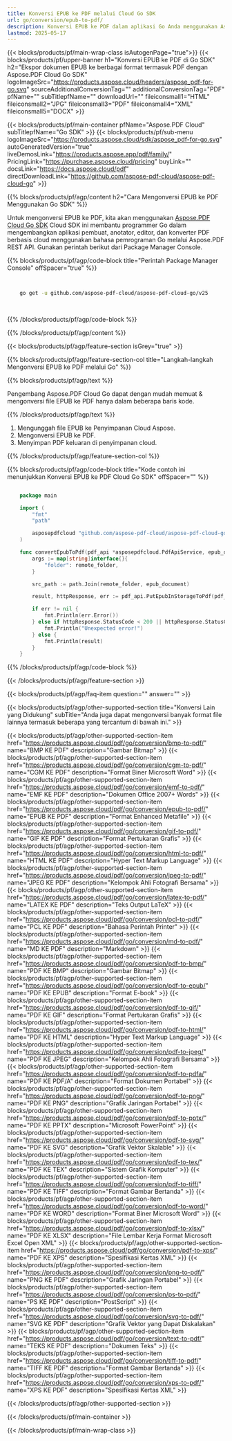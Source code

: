 ```yaml
---
title: Konversi EPUB ke PDF melalui Cloud Go SDK
url: go/conversion/epub-to-pdf/
description: Konversi EPUB ke PDF dalam aplikasi Go Anda menggunakan Aspose.PDF Cloud SDK. Sempurna untuk pengarsipan eBook.
lastmod: 2025-05-17
---
```


{{< blocks/products/pf/main-wrap-class isAutogenPage="true">}}
{{< blocks/products/pf/upper-banner h1="Konversi EPUB ke PDF di Go SDK" h2="Ekspor dokumen EPUB ke berbagai format termasuk PDF dengan Aspose.PDF Cloud Go SDK" logoImageSrc="https://products.aspose.cloud/headers/aspose_pdf-for-go.svg" sourceAdditionalConversionTag="" additionalConversionTag="PDF" pfName="" subTitlepfName="" downloadUrl="" fileiconsmall1="HTML" fileiconsmall2="JPG" fileiconsmall3="PDF" fileiconsmall4="XML" fileiconsmall5="DOCX" >}}

{{< blocks/products/pf/main-container pfName="Aspose.PDF Cloud" subTitlepfName="Go SDK" >}}
{{< blocks/products/pf/sub-menu logoImageSrc="https://products.aspose.cloud/sdk/aspose_pdf-for-go.svg"
autoGeneratedVersion="true"
liveDemosLink="https://products.aspose.app/pdf/family/" PricingLink="https://purchase.aspose.cloud/pricing" buyLink="" docsLink="https://docs.aspose.cloud/pdf"  directDownloadLink="https://github.com/aspose-pdf-cloud/aspose-pdf-cloud-go" >}}

{{% blocks/products/pf/agp/content h2="Cara Mengonversi EPUB ke PDF Menggunakan Go SDK" %}}

Untuk mengonversi EPUB ke PDF, kita akan menggunakan
[Aspose.PDF Cloud Go SDK](https://products.aspose.cloud/pdf/go/)
Cloud SDK ini membantu programmer Go dalam mengembangkan aplikasi pembuat, anotator, editor, dan konverter PDF berbasis cloud menggunakan bahasa pemrograman Go melalui Aspose.PDF REST API. Gunakan perintah berikut dari Package Manager Console.

{{% blocks/products/pf/agp/code-block title="Perintah Package Manager Console" offSpacer="true" %}}

```bash

     
    go get -u github.com/aspose-pdf-cloud/aspose-pdf-cloud-go/v25
     
     

```

{{% /blocks/products/pf/agp/code-block %}}

{{% /blocks/products/pf/agp/content %}}

{{< blocks/products/pf/agp/feature-section isGrey="true" >}}

{{% blocks/products/pf/agp/feature-section-col title="Langkah-langkah Mengonversi EPUB ke PDF melalui Go" %}}

{{% blocks/products/pf/agp/text %}}

Pengembang Aspose.PDF Cloud Go dapat dengan mudah memuat & mengonversi file EPUB ke PDF hanya dalam beberapa baris kode.

{{% /blocks/products/pf/agp/text %}}

1. Mengunggah file EPUB ke Penyimpanan Cloud Aspose.
1. Mengonversi EPUB ke PDF.
1. Menyimpan PDF keluaran di penyimpanan cloud.

{{% /blocks/products/pf/agp/feature-section-col %}}

{{% blocks/products/pf/agp/code-block title="Kode contoh ini menunjukkan Konversi EPUB ke PDF Cloud Go SDK" offSpacer="" %}}

```go

    package main

    import (
        "fmt"
        "path"

        asposepdfcloud "github.com/aspose-pdf-cloud/aspose-pdf-cloud-go/v25"
    )

    func convertEpubToPdf(pdf_api *asposepdfcloud.PdfApiService, epub_document string, pdf_name string, remote_folder string) {
        args := map[string]interface{}{
            "folder": remote_folder,
        }

        src_path := path.Join(remote_folder, epub_document)

        result, httpResponse, err := pdf_api.PutEpubInStorageToPdf(pdf_name, src_path, args)

        if err != nil {
            fmt.Println(err.Error())
        } else if httpResponse.StatusCode < 200 || httpResponse.StatusCode > 299 {
            fmt.Println("Unexpected error!")
        } else {
            fmt.Println(result)
        }
    }
```

{{% /blocks/products/pf/agp/code-block %}}

{{< /blocks/products/pf/agp/feature-section >}}

{{< blocks/products/pf/agp/faq-item question="" answer="" >}}

{{< blocks/products/pf/agp/other-supported-section title="Konversi Lain yang Didukung" subTitle="Anda juga dapat mengonversi banyak format file lainnya termasuk beberapa yang tercantum di bawah ini." >}}

{{< blocks/products/pf/agp/other-supported-section-item href="https://products.aspose.cloud/pdf/go/conversion/bmp-to-pdf/" name="BMP KE PDF" description="Gambar Bitmap" >}}
{{< blocks/products/pf/agp/other-supported-section-item href="https://products.aspose.cloud/pdf/go/conversion/cgm-to-pdf/" name="CGM KE PDF" description="Format Biner Microsoft Word" >}}
{{< blocks/products/pf/agp/other-supported-section-item href="https://products.aspose.cloud/pdf/go/conversion/emf-to-pdf/" name="EMF KE PDF" description="Dokumen Office 2007+ Words" >}}
{{< blocks/products/pf/agp/other-supported-section-item href="https://products.aspose.cloud/pdf/go/conversion/epub-to-pdf/" name="EPUB KE PDF" description="Format Enhanced Metafile" >}}
{{< blocks/products/pf/agp/other-supported-section-item href="https://products.aspose.cloud/pdf/go/conversion/gif-to-pdf/" name="GIF KE PDF" description="Format Pertukaran Grafis" >}}
{{< blocks/products/pf/agp/other-supported-section-item href="https://products.aspose.cloud/pdf/go/conversion/html-to-pdf/" name="HTML KE PDF" description="Hyper Text Markup Language" >}}
{{< blocks/products/pf/agp/other-supported-section-item href="https://products.aspose.cloud/pdf/go/conversion/jpeg-to-pdf/" name="JPEG KE PDF" description="Kelompok Ahli Fotografi Bersama" >}}
{{< blocks/products/pf/agp/other-supported-section-item href="https://products.aspose.cloud/pdf/go/conversion/latex-to-pdf/" name="LATEX KE PDF" description="Teks Output LaTeX" >}}
{{< blocks/products/pf/agp/other-supported-section-item href="https://products.aspose.cloud/pdf/go/conversion/pcl-to-pdf/" name="PCL KE PDF" description="Bahasa Perintah Printer" >}}
{{< blocks/products/pf/agp/other-supported-section-item href="https://products.aspose.cloud/pdf/go/conversion/md-to-pdf/" name="MD KE PDF" description="Markdown" >}}
{{< blocks/products/pf/agp/other-supported-section-item href="https://products.aspose.cloud/pdf/go/conversion/pdf-to-bmp/" name="PDF KE BMP" description="Gambar Bitmap" >}}
{{< blocks/products/pf/agp/other-supported-section-item href="https://products.aspose.cloud/pdf/go/conversion/pdf-to-epub/" name="PDF KE EPUB" description="Format E-book" >}}
{{< blocks/products/pf/agp/other-supported-section-item href="https://products.aspose.cloud/pdf/go/conversion/pdf-to-gif/" name="PDF KE GIF" description="Format Pertukaran Grafis" >}}
{{< blocks/products/pf/agp/other-supported-section-item href="https://products.aspose.cloud/pdf/go/conversion/pdf-to-html/" name="PDF KE HTML" description="Hyper Text Markup Language" >}}
{{< blocks/products/pf/agp/other-supported-section-item href="https://products.aspose.cloud/pdf/go/conversion/pdf-to-jpeg/" name="PDF KE JPEG" description="Kelompok Ahli Fotografi Bersama" >}}
{{< blocks/products/pf/agp/other-supported-section-item href="https://products.aspose.cloud/pdf/go/conversion/pdf-to-pdfa/" name="PDF KE PDF/A" description="Format Dokumen Portabel" >}}
{{< blocks/products/pf/agp/other-supported-section-item href="https://products.aspose.cloud/pdf/go/conversion/pdf-to-png/" name="PDF KE PNG" description="Grafik Jaringan Portabel" >}}
{{< blocks/products/pf/agp/other-supported-section-item href="https://products.aspose.cloud/pdf/go/conversion/pdf-to-pptx/" name="PDF KE PPTX" description="Microsoft PowerPoint" >}}
{{< blocks/products/pf/agp/other-supported-section-item href="https://products.aspose.cloud/pdf/go/conversion/pdf-to-svg/" name="PDF KE SVG" description="Grafik Vektor Skalable" >}}
{{< blocks/products/pf/agp/other-supported-section-item href="https://products.aspose.cloud/pdf/go/conversion/pdf-to-tex/" name="PDF KE TEX" description="Sistem Grafik Komputer" >}}
{{< blocks/products/pf/agp/other-supported-section-item href="https://products.aspose.cloud/pdf/go/conversion/pdf-to-tiff/" name="PDF KE TIFF" description="Format Gambar Bertanda" >}}
{{< blocks/products/pf/agp/other-supported-section-item href="https://products.aspose.cloud/pdf/go/conversion/pdf-to-word/" name="PDF KE WORD" description="Format Biner Microsoft Word" >}}
{{< blocks/products/pf/agp/other-supported-section-item href="https://products.aspose.cloud/pdf/go/conversion/pdf-to-xlsx/" name="PDF KE XLSX" description="File Lembar Kerja Format Microsoft Excel Open XML" >}}
{{< blocks/products/pf/agp/other-supported-section-item href="https://products.aspose.cloud/pdf/go/conversion/pdf-to-xps/" name="PDF KE XPS" description="Spesifikasi Kertas XML" >}}
{{< blocks/products/pf/agp/other-supported-section-item href="https://products.aspose.cloud/pdf/go/conversion/png-to-pdf/" name="PNG KE PDF" description="Grafik Jaringan Portabel" >}}
{{< blocks/products/pf/agp/other-supported-section-item href="https://products.aspose.cloud/pdf/go/conversion/ps-to-pdf/" name="PS KE PDF" description="PostScript" >}}
{{< blocks/products/pf/agp/other-supported-section-item href="https://products.aspose.cloud/pdf/go/conversion/svg-to-pdf/" name="SVG KE PDF" description="Grafik Vektor yang Dapat Diskalakan" >}}
{{< blocks/products/pf/agp/other-supported-section-item href="https://products.aspose.cloud/pdf/go/conversion/text-to-pdf/" name="TEKS KE PDF" description="Dokumen Teks" >}}
{{< blocks/products/pf/agp/other-supported-section-item href="https://products.aspose.cloud/pdf/go/conversion/tiff-to-pdf/" name="TIFF KE PDF" description="Format Gambar Bertanda" >}}
{{< blocks/products/pf/agp/other-supported-section-item href="https://products.aspose.cloud/pdf/go/conversion/xps-to-pdf/" name="XPS KE PDF" description="Spesifikasi Kertas XML" >}}

{{< /blocks/products/pf/agp/other-supported-section >}}

{{< /blocks/products/pf/main-container >}}

{{< /blocks/products/pf/main-wrap-class >}}

